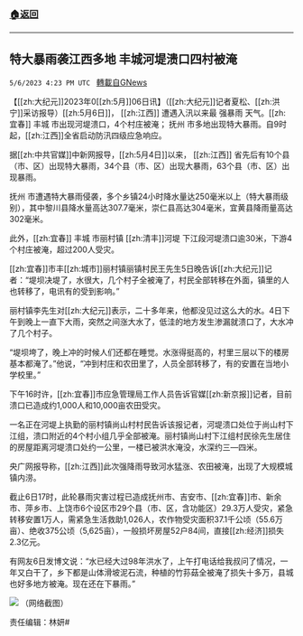 ###  [:house:返回](README.md)
---


## 特大暴雨袭江西多地 丰城河堤溃口四村被淹
`5/6/2023 4:23 PM UTC ` [轉載自GNews](https://gnews.org/articles/1280295)


【[[zh:大纪元]]2023年0[[zh:5月]]06日讯】（[[zh:大纪元]]记者夏松、[[zh:洪宁]]采访报导）[[zh:5月6日]]， [[zh:江西]] 遭遇入汛以来最 强暴雨 天气。[[zh:宜春]] 丰城 市出现河堤溃口，4个村庄被淹； 抚州 市多地出现特大暴雨。自9时起，[[zh:江西]]全省启动防汛四级应急响应。

据[[zh:中共官媒]]中新网报导，[[zh:5月4日]]以来， [[zh:江西]] 省先后有10个县（市、区）出现特大暴雨，34个县（市、区）出现大暴雨，63个县（市、区）出现暴雨。

抚州 市遭遇特大暴雨侵袭，多个乡镇24小时降水量达250毫米以上（特大暴雨级别），其中黎川县降水量高达307.7毫米，崇仁县高达304毫米，宜黄县降雨量高达302毫米。

此外，[[zh:宜春]] 丰城 市丽村镇 [[zh:清丰]]河堤 下江段河堤溃口逾30米，下游4个村庄被淹，超过200人受灾。

[[zh:宜春]]市丰[[zh:城市]]丽村镇丽镇村民王先生5日晚告诉[[zh:大纪元]]记者：“堤坝决堤了，水很大，几个村子全被淹了，村民全部转移在外面，镇里的人也转移了，电讯有的受到影响。”

丽村镇李先生对[[zh:大纪元]]表示，二十多年来，他都没见过这么大的水。4日下午到晚上一直下大雨，突然之间涨大水了，低洼的地方发生渗漏就溃口了，大水冲了几个村子。

“堤坝垮了，晚上冲的时候人们还都在睡觉。水涨得挺高的，村里三层以下的楼房基本都淹了。”他说，“冲到村庄和农田里了，人员全部转移了，有的安置在当地小学校里。”

下午16时许，[[zh:宜春]]市应急管理局工作人员告诉官媒[[zh:新京报]]记者，目前溃口已造成约1,000人和10,000亩农田受灾。

一名正在河堤上执勤的丽村镇尚山村村民告诉该报记者，河堤溃口处位于尚山村下江组，溃口附近的4个村小组几乎全部被淹。丽村镇尚山村下江组村民徐先生居住的房屋距离河堤溃口处约一公里，一楼已被洪水淹没，水深约三—四米。

央广网报导称，[[zh:江西]]此次强降雨导致河水猛涨、农田被淹，出现了大规模城镇内涝。

截止6日17时，此轮暴雨灾害过程已造成抚州市、吉安市、[[zh:宜春]]市、新余市、萍乡市、上饶市6个设区市29个县（市、区，含功能区）29.3万人受灾，紧急转移安置1万人，需紧急生活救助1,026人，农作物受灾面积37.1千公顷（55.6万亩）、绝收375公顷（5,625亩），一般损坏房屋52户84间，直接[[zh:经济]]损失2.3亿元。

有网友6日发博文说：“水已经大过98年洪水了，上午打电话给我叔问了情况，一年又白干了，乡下都是山体滑坡泥石流，种植的竹荪菇全被淹了损失十多万，县城也好多地方被淹。现在还在下暴雨。”

![](https://i.epochtimes.com/assets/uploads/2023/05/id13989742-8c9de0be414024a8a9af962d186cca7b.png "")  （网络截图）

责任编辑：林妍#

